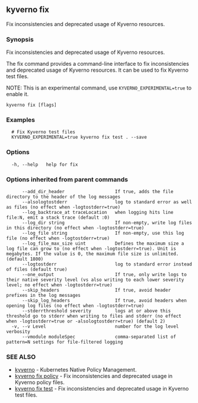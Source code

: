 ## kyverno fix

Fix inconsistencies and deprecated usage of Kyverno resources.

### Synopsis

Fix inconsistencies and deprecated usage of Kyverno resources.
  
  The fix command provides a command-line interface to fix inconsistencies and deprecated usage of Kyverno resources.
  It can be used to fix Kyverno test files.

  NOTE: This is an experimental command, use `KYVERNO_EXPERIMENTAL=true` to enable it.

```
kyverno fix [flags]
```

### Examples

```
  # Fix Kyverno test files
  KYVERNO_EXPERIMENTAL=true kyverno fix test . --save
```

### Options

```
  -h, --help   help for fix
```

### Options inherited from parent commands

```
      --add_dir_header                   If true, adds the file directory to the header of the log messages
      --alsologtostderr                  log to standard error as well as files (no effect when -logtostderr=true)
      --log_backtrace_at traceLocation   when logging hits line file:N, emit a stack trace (default :0)
      --log_dir string                   If non-empty, write log files in this directory (no effect when -logtostderr=true)
      --log_file string                  If non-empty, use this log file (no effect when -logtostderr=true)
      --log_file_max_size uint           Defines the maximum size a log file can grow to (no effect when -logtostderr=true). Unit is megabytes. If the value is 0, the maximum file size is unlimited. (default 1800)
      --logtostderr                      log to standard error instead of files (default true)
      --one_output                       If true, only write logs to their native severity level (vs also writing to each lower severity level; no effect when -logtostderr=true)
      --skip_headers                     If true, avoid header prefixes in the log messages
      --skip_log_headers                 If true, avoid headers when opening log files (no effect when -logtostderr=true)
      --stderrthreshold severity         logs at or above this threshold go to stderr when writing to files and stderr (no effect when -logtostderr=true or -alsologtostderr=true) (default 2)
  -v, --v Level                          number for the log level verbosity
      --vmodule moduleSpec               comma-separated list of pattern=N settings for file-filtered logging
```

### SEE ALSO

* [kyverno](kyverno.md)	 - Kubernetes Native Policy Management.
* [kyverno fix policy](kyverno_fix_policy.md)	 - Fix inconsistencies and deprecated usage in Kyverno policy files.
* [kyverno fix test](kyverno_fix_test.md)	 - Fix inconsistencies and deprecated usage in Kyverno test files.

